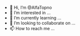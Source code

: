- 👋 Hi, I’m @AlfaTopno
- 👀 I’m interested in ...
- 🌱 I’m currently learning ...
- 💞️ I’m looking to collaborate on ...
- 📫 How to reach me ...

<!---
AlfaTopno/AlfaTopno is a ✨ special ✨ repository because its `README.md` (this file) appears on your GitHub profile.
You can click the Preview link to take a look at your changes.
--->
